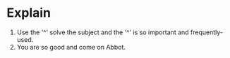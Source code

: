 # Explain

1. Use the '^' solve the subject and the '^' is so important and frequently-used.
2. You are so good and come on Abbot.